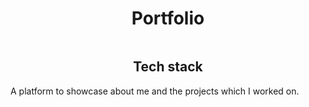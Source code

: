 <div align="center">
    <h1>Portfolio</h1>
    <a href="">
        <img src="">
    </a>
    <h2>Tech stack</h2>
</div>


A platform to showcase about me and the projects which I worked on.
